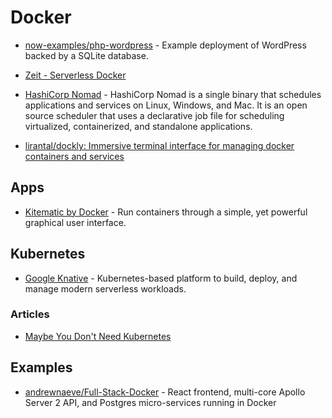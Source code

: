# Docker

- [now-examples/php-wordpress](https://github.com/zeit/now-examples/tree/master/php-wordpress) - Example deployment of WordPress backed by a SQLite database.

- [Zeit - Serverless Docker](https://zeit.co/blog/serverless-docker)

- [HashiCorp Nomad](https://www.nomadproject.io/) - HashiCorp Nomad is a single binary that schedules applications and services on Linux, Windows, and Mac. It is an open source scheduler that uses a declarative job file for scheduling virtualized, containerized, and standalone applications.

- [lirantal/dockly: Immersive terminal interface for managing docker containers and services](https://github.com/lirantal/dockly)

## Apps

- [Kitematic by Docker](https://kitematic.com/) - Run containers through a simple, yet powerful graphical user interface.

## Kubernetes

- [Google Knative](https://cloud.google.com/knative/) - Kubernetes-based platform to build, deploy, and manage modern serverless workloads.

### Articles

- [Maybe You Don't Need Kubernetes](https://matthias-endler.de/2019/maybe-you-dont-need-kubernetes/)

## Examples

- [andrewnaeve/Full-Stack-Docker](https://github.com/andrewnaeve/Full-Stack-Docker) - React frontend, multi-core Apollo Server 2 API, and Postgres micro-services running in Docker
